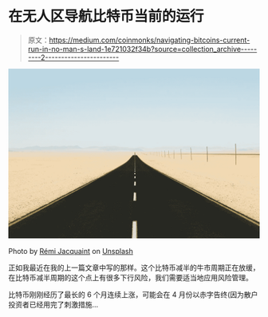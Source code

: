 # 在无人区导航比特币当前的运行

> 原文：<https://medium.com/coinmonks/navigating-bitcoins-current-run-in-no-man-s-land-1e721032f34b?source=collection_archive---------2----------------------->

![](img/a8717e88babaa596c03b6a67656b5afc.png)

Photo by [Rémi Jacquaint](https://unsplash.com/@jack_1?utm_source=unsplash&utm_medium=referral&utm_content=creditCopyText) on [Unsplash](https://unsplash.com/s/photos/no-man%27s-land?utm_source=unsplash&utm_medium=referral&utm_content=creditCopyText)

正如我最近在我的上一篇文章中写的那样。这个比特币减半的牛市周期正在放缓，在比特币减半周期的这个点上有很多下行风险，我们需要适当地应用风险管理。

比特币刚刚经历了最长的 6 个月连续上涨，可能会在 4 月份以赤字告终(因为散户投资者已经用完了刺激措施…